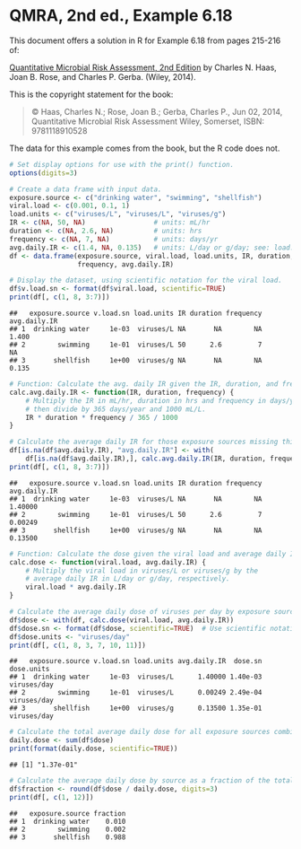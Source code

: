 # QMRA, 2nd ed., Example 6.18

This document offers a solution in R for Example 6.18 from pages 215-216 of:

[Quantitative Microbial Risk Assessment, 2nd Edition](http://www.wiley.com/WileyCDA/WileyTitle/productCd-1118145291,subjectCd-CH20.html) 
by Charles N. Haas, Joan B. Rose, and Charles P. Gerba. (Wiley, 2014).

This is the copyright statement for the book:

> © Haas, Charles N.; Rose, Joan B.; Gerba, Charles P., Jun 02, 2014, 
> Quantitative Microbial Risk Assessment Wiley, Somerset, ISBN: 9781118910528

The data for this example comes from the book, but the R code does not.


```r
# Set display options for use with the print() function.
options(digits=3)

# Create a data frame with input data.
exposure.source <- c("drinking water", "swimming", "shellfish")
viral.load <- c(0.001, 0.1, 1)
load.units <- c("viruses/L", "viruses/L", "viruses/g")
IR <- c(NA, 50, NA)                 # units: mL/hr
duration <- c(NA, 2.6, NA)          # units: hrs
frequency <- c(NA, 7, NA)           # units: days/yr
avg.daily.IR <- c(1.4, NA, 0.135)   # units: L/day or g/day; see: load.units
df <- data.frame(exposure.source, viral.load, load.units, IR, duration, 
                 frequency, avg.daily.IR)

# Display the dataset, using scientific notation for the viral load.
df$v.load.sn <- format(df$viral.load, scientific=TRUE)
print(df[, c(1, 8, 3:7)])
```

```
##   exposure.source v.load.sn load.units IR duration frequency avg.daily.IR
## 1  drinking water     1e-03  viruses/L NA       NA        NA        1.400
## 2        swimming     1e-01  viruses/L 50      2.6         7           NA
## 3       shellfish     1e+00  viruses/g NA       NA        NA        0.135
```

```r
# Function: Calculate the avg. daily IR given the IR, duration, and frequency.
calc.avg.daily.IR <- function(IR, duration, frequency) {
    # Multiply the IR in mL/hr, duration in hrs and frequency in days/yr and 
    # then divide by 365 days/year and 1000 mL/L.
    IR * duration * frequency / 365 / 1000
}

# Calculate the average daily IR for those exposure sources missing this value.
df[is.na(df$avg.daily.IR), "avg.daily.IR"] <- with(
    df[is.na(df$avg.daily.IR),], calc.avg.daily.IR(IR, duration, frequency))
print(df[, c(1, 8, 3:7)])
```

```
##   exposure.source v.load.sn load.units IR duration frequency avg.daily.IR
## 1  drinking water     1e-03  viruses/L NA       NA        NA      1.40000
## 2        swimming     1e-01  viruses/L 50      2.6         7      0.00249
## 3       shellfish     1e+00  viruses/g NA       NA        NA      0.13500
```

```r
# Function: Calculate the dose given the viral load and average daily IR.
calc.dose <- function(viral.load, avg.daily.IR) {
    # Multiply the viral load in viruses/L or viruses/g by the 
    # average daily IR in L/day or g/day, respectively.
    viral.load * avg.daily.IR
}

# Calculate the average daily dose of viruses per day by exposure source.
df$dose <- with(df, calc.dose(viral.load, avg.daily.IR))
df$dose.sn <- format(df$dose, scientific=TRUE)  # Use scientific notation.
df$dose.units <- "viruses/day"
print(df[, c(1, 8, 3, 7, 10, 11)])
```

```
##   exposure.source v.load.sn load.units avg.daily.IR  dose.sn  dose.units
## 1  drinking water     1e-03  viruses/L      1.40000 1.40e-03 viruses/day
## 2        swimming     1e-01  viruses/L      0.00249 2.49e-04 viruses/day
## 3       shellfish     1e+00  viruses/g      0.13500 1.35e-01 viruses/day
```

```r
# Calculate the total average daily dose for all exposure sources combined.
daily.dose <- sum(df$dose)
print(format(daily.dose, scientific=TRUE))
```

```
## [1] "1.37e-01"
```

```r
# Calculate the average daily dose by source as a fraction of the total.
df$fraction <- round(df$dose / daily.dose, digits=3)
print(df[, c(1, 12)])
```

```
##   exposure.source fraction
## 1  drinking water    0.010
## 2        swimming    0.002
## 3       shellfish    0.988
```
